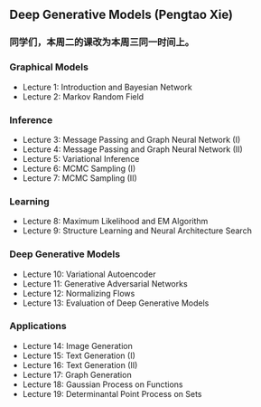 ## Deep Generative Models (Pengtao Xie)

### 同学们，本周二的课改为本周三同一时间上。

### Graphical Models
* Lecture 1: Introduction and Bayesian Network
* Lecture 2: Markov Random Field

### Inference
* Lecture 3: Message Passing and Graph Neural Network (I)
* Lecture 4: Message Passing and Graph Neural Network (II)
* Lecture 5: Variational Inference
* Lecture 6: MCMC Sampling (I)
* Lecture 7: MCMC Sampling (II)

### Learning
* Lecture 8: Maximum Likelihood and EM Algorithm
* Lecture 9: Structure Learning and Neural Architecture Search

### Deep Generative Models
* Lecture 10: Variational Autoencoder
* Lecture 11: Generative Adversarial Networks
* Lecture 12: Normalizing Flows
* Lecture 13: Evaluation of Deep Generative Models

### Applications
* Lecture 14: Image Generation
* Lecture 15: Text Generation (I)
* Lecture 16: Text Generation (II)
* Lecture 17: Graph Generation
* Lecture 18: Gaussian Process on Functions
* Lecture 19: Determinantal Point Process on Sets
